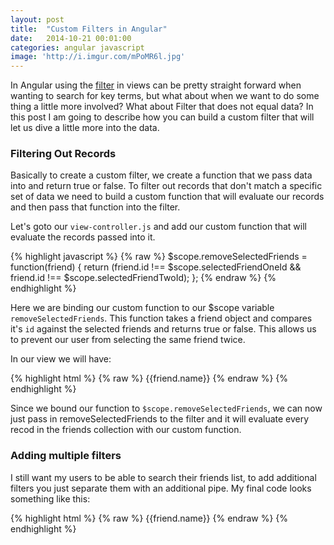 ```yaml
---
layout: post
title:  "Custom Filters in Angular"
date:   2014-10-21 00:01:00
categories: angular javascript
image: 'http://i.imgur.com/mPoMR6l.jpg'
---
```


In Angular using the [filter](https://docs.angularjs.org/api/ng/filter/filter) in views can be pretty straight forward when wanting to search for key terms, but what about when we want to do some thing a little more involved? What about Filter that does not equal data? In this post I am going to describe how you can build a custom filter that will let us dive a little more into the data.


### Filtering Out Records
Basically to create a custom filter, we create a function that we pass data into and return true or false.  To filter out records that don't match a specific set of data we need to build a custom function that will evaluate our records and then pass that function into the filter.


Let's goto our `view-controller.js` and add our custom function that will evaluate the records passed into it.

{% highlight javascript %}
{% raw %}
  $scope.removeSelectedFriends = function(friend) {
    return (friend.id !== $scope.selectedFriendOneId && friend.id !== $scope.selectedFriendTwoId);
};
{% endraw %}
{% endhighlight %}

Here we are binding our custom function to our $scope variable `removeSelectedFriends`.  This function takes a friend object and compares it's `id` against the selected friends and returns true or false. This allows us to prevent our user from selecting the same friend twice.


In our view we will have:

{% highlight html %}
{% raw %}
  <a class="friend"
     collection-repeat="friend in friends | 
     filter: removeSelectedFriends">
     {{friend.name}}
</a>
{% endraw %}
{% endhighlight %}


Since we bound our function to `$scope.removeSelectedFriends`, we can now just pass in removeSelectedFriends to the filter and it will evaluate every recod in the friends collection with our custom function.

### Adding multiple filters
I still want my users to be able to search their friends list, to add additional filters you just separate them with an additional pipe.  My final code looks something like this:

{% highlight html %}
{% raw %}
  <a class="friend"
     collection-repeat="friend in friends
     | filter: data.search
     | filter: removeSelectedFriends">
     {{friend.name}}
</a>
{% endraw %}
{% endhighlight %}


